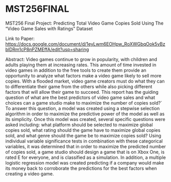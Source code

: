 # MST256FINAL
MST256 Final Project: Predicting Total Video Game Copies Sold Using The “Video Game Sales with Ratings” Dataset

Link to Paper: https://docs.google.com/document/d/1eyLwm6EOHpw_RoXWGbqOok5vBzblDRm1cP8nPZMEffA/edit?usp=sharing

Abstract:
Video games continue to grow in popularity, with children and adults playing them at increasing rates. This amount of time invested in video games in addition to the free tools to create them provide an opportunity to analyze what factors make a video game likely to sell more copies. With a flooded market, video game creators must do what they can to differentiate their game from the others while also picking different factors that will allow their game to succeed. This report has the guiding question of what are the best predictors of video game sales and what choices can a game studio make to maximize the number of copies sold?` To answer this question, a model was created using a stepwise selection algorithm in order to maximize the predictive power of the model as well as its simplicity. Once this model was created, several specific questions were asked including: what platform should be selected to maximize global copies sold, what rating should the game have to maximize global copies sold, and what genre should the game be to maximize copies sold? Using individual variable significance tests in combination with these categorical variables, it was determined that in order to maximize the predicted number of copies sold, a game studio should design a game that is on Xbox One, is rated E for everyone, and is classified as a simulation. In addition, a multiple logistic regression model was created predicting if a company would make its money back to corroborate the predictions for the best factors when creating a video game.

